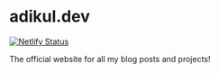 # adikul.dev

[![Netlify Status](https://api.netlify.com/api/v1/badges/edb712ef-a5fb-4aa9-9106-23fe81e351ad/deploy-status)](https://app.netlify.com/sites/adikul358/deploys)

The official website for all my blog posts and projects!
